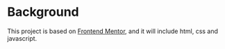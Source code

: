 # Background
This project is based on [Frontend Mentor](https://www.frontendmentor.io/solutions), and it will include html, css and javascript.
